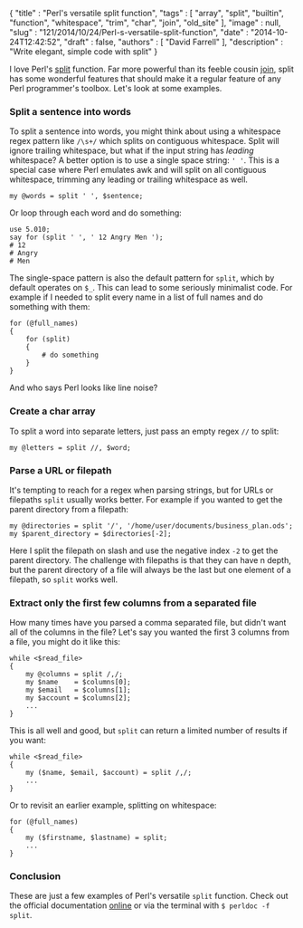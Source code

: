 {
   "title" : "Perl's versatile split function",
   "tags" : [
      "array",
      "split",
      "builtin",
      "function",
      "whitespace",
      "trim",
      "char",
      "join",
      "old_site"
   ],
   "image" : null,
   "slug" : "121/2014/10/24/Perl-s-versatile-split-function",
   "date" : "2014-10-24T12:42:52",
   "draft" : false,
   "authors" : [
      "David Farrell"
   ],
   "description" : "Write elegant, simple code with split"
}

I love Perl's [split](http://perldoc.perl.org/functions/split.html) function. Far more powerful than its feeble cousin [join](http://perldoc.perl.org/functions/join.html), split has some wonderful features that should make it a regular feature of any Perl programmer's toolbox. Let's look at some examples.

### Split a sentence into words

To split a sentence into words, you might think about using a whitespace regex pattern like `/\s+/` which splits on contiguous whitespace. Split will ignore trailing whitespace, but what if the input string has *leading* whitespace? A better option is to use a single space string: `' '`. This is a special case where Perl emulates awk and will split on all contiguous whitespace, trimming any leading or trailing whitespace as well.

``` prettyprint
my @words = split ' ', $sentence;
```

Or loop through each word and do something:

``` prettyprint
use 5.010;
say for (split ' ', ' 12 Angry Men ');
# 12
# Angry
# Men
```

The single-space pattern is also the default pattern for `split`, which by default operates on `$_`. This can lead to some seriously minimalist code. For example if I needed to split every name in a list of full names and do something with them:

``` prettyprint
for (@full_names)
{
    for (split)
    {
        # do something
    }
}
```

And who says Perl looks like line noise?

### Create a char array

To split a word into separate letters, just pass an empty regex `//` to split:

``` prettyprint
my @letters = split //, $word;
```

### Parse a URL or filepath

It's tempting to reach for a regex when parsing strings, but for URLs or filepaths `split` usually works better. For example if you wanted to get the parent directory from a filepath:

``` prettyprint
my @directories = split '/', '/home/user/documents/business_plan.ods';
my $parent_directory = $directories[-2];
```

Here I split the filepath on slash and use the negative index `-2` to get the parent directory. The challenge with filepaths is that they can have n depth, but the parent directory of a file will always be the last but one element of a filepath, so `split` works well.

### Extract only the first few columns from a separated file

How many times have you parsed a comma separated file, but didn't want all of the columns in the file? Let's say you wanted the first 3 columns from a file, you might do it like this:

``` prettyprint
while <$read_file>
{
    my @columns = split /,/;
    my $name    = $columns[0];
    my $email   = $columns[1];
    my $account = $columns[2];
    ...
}
```

This is all well and good, but `split` can return a limited number of results if you want:

``` prettyprint
while <$read_file>
{
    my ($name, $email, $account) = split /,/;
    ...
}
```

Or to revisit an earlier example, splitting on whitespace:

``` prettyprint
for (@full_names)
{
    my ($firstname, $lastname) = split;
    ...
}
```

### Conclusion

These are just a few examples of Perl's versatile `split` function. Check out the official documentation [online](http://perldoc.perl.org/functions/split.html) or via the terminal with `$ perldoc -f split`.

